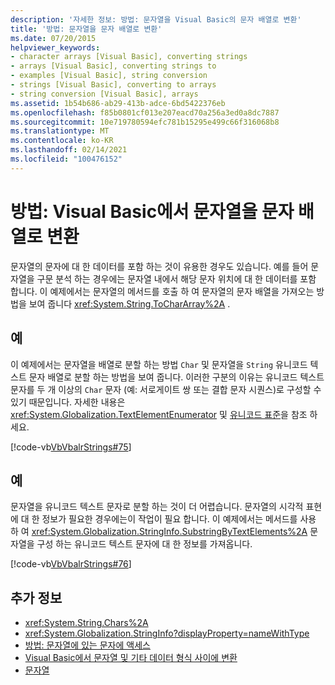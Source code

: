 ```yaml
---
description: '자세한 정보: 방법: 문자열을 Visual Basic의 문자 배열로 변환'
title: '방법: 문자열을 문자 배열로 변환'
ms.date: 07/20/2015
helpviewer_keywords:
- character arrays [Visual Basic], converting strings
- arrays [Visual Basic], converting strings to
- examples [Visual Basic], string conversion
- strings [Visual Basic], converting to arrays
- string conversion [Visual Basic], arrays
ms.assetid: 1b54b686-ab29-413b-adce-6bd5422376eb
ms.openlocfilehash: f85b0801cf013e207eacd70a256a3ed0a8dc7887
ms.sourcegitcommit: 10e719780594efc781b15295e499c66f316068b8
ms.translationtype: MT
ms.contentlocale: ko-KR
ms.lasthandoff: 02/14/2021
ms.locfileid: "100476152"
---
```

# <a name="how-to-convert-a-string-to-an-array-of-characters-in-visual-basic"></a>방법: Visual Basic에서 문자열을 문자 배열로 변환

문자열의 문자에 대 한 데이터를 포함 하는 것이 유용한 경우도 있습니다. 예를 들어 문자열을 구문 분석 하는 경우에는 문자열 내에서 해당 문자 위치에 대 한 데이터를 포함 합니다. 이 예제에서는 문자열의 메서드를 호출 하 여 문자열의 문자 배열을 가져오는 방법을 보여 줍니다 <xref:System.String.ToCharArray%2A> .  
  
## <a name="example"></a>예  

 이 예제에서는 문자열을 배열로 분할 하는 방법 `Char` 및 문자열을 `String` 유니코드 텍스트 문자 배열로 분할 하는 방법을 보여 줍니다. 이러한 구분의 이유는 유니코드 텍스트 문자를 두 개 이상의 `Char` 문자 (예: 서로게이트 쌍 또는 결합 문자 시퀀스)로 구성할 수 있기 때문입니다. 자세한 내용은 <xref:System.Globalization.TextElementEnumerator> 및 [유니코드 표준](https://www.unicode.org/standard/standard.html)을 참조 하세요.  
  
 [!code-vb[VbVbalrStrings#75](~/samples/snippets/visualbasic/VS_Snippets_VBCSharp/VbVbalrStrings/VB/Class4.vb#75)]  
  
## <a name="example"></a>예  

 문자열을 유니코드 텍스트 문자로 분할 하는 것이 더 어렵습니다. 문자열의 시각적 표현에 대 한 정보가 필요한 경우에는이 작업이 필요 합니다. 이 예제에서는 메서드를 사용 하 여 <xref:System.Globalization.StringInfo.SubstringByTextElements%2A> 문자열을 구성 하는 유니코드 텍스트 문자에 대 한 정보를 가져옵니다.  
  
 [!code-vb[VbVbalrStrings#76](~/samples/snippets/visualbasic/VS_Snippets_VBCSharp/VbVbalrStrings/VB/Class4.vb#76)]  
  
## <a name="see-also"></a>추가 정보

- <xref:System.String.Chars%2A>
- <xref:System.Globalization.StringInfo?displayProperty=nameWithType>
- [방법: 문자열에 있는 문자에 액세스](how-to-access-characters-in-strings.md)
- [Visual Basic에서 문자열 및 기타 데이터 형식 사이에 변환](converting-between-strings-and-other-data-types.md)
- [문자열](index.md)

